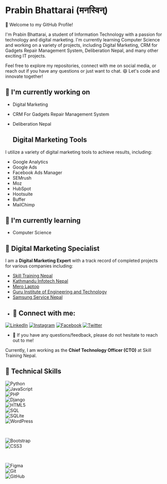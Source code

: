 <!-- GitHub Profile README -->
# <h1>Prabin Bhattarai (मनस्विन्) </h1>
👋 Welcome to my GitHub Profile!

I'm Prabin Bhattarai, a student of Information Technology with a passion for technology and digital marketing. I'm currently learning Computer Science and working on a variety of projects, including Digital Marketing, CRM for Gadgets Repair Management System, Deliberation Nepal, and many other exciting IT projects.

Feel free to explore my repositories, connect with me on social media, or reach out if you have any questions or just want to chat. 😄 Let's code and innovate together!






## 🔭 I'm currently working on


- Digital Marketing
- CRM For Gadgets Repair Management System
- Deliberation Nepal

  ## Digital Marketing Tools

I utilize a variety of digital marketing tools to achieve results, including:

- Google Analytics <i class="fab fa-google"></i>
- Google Ads <i class="fab fa-google"></i>
- Facebook Ads Manager <i class="fab fa-facebook"></i>
- SEMrush <i class="fab fa-seo"></i>
- Moz <i class="fab fa-moz"></i>
- HubSpot <i class="fab fa-hubspot"></i>
- Hootsuite <i class="fab fa-hootsuite"></i>
- Buffer <i class="fab fa-buffer"></i>
- MailChimp <i class="fab fa-mailchimp"></i>


## 🌱 I'm currently learning
- Computer Science


## 💼 Digital Marketing Specialist

I am a **Digital Marketing Expert** with a track record of completed projects for various companies including:

- [Skill Training Nepal](https://skilltrainingnepal.com/)
- [Kathmandu Infotech Nepal](https://kathmanduinfotech.com/)
- [Mero Laptop](https://merolaptop.com/)
- [Guru Institute of Engineering and Technology](https://nepguru.com/)
- [Samsung Service Nepal](https://samsungservicenepal.com/)
- ## 🤝 Connect with me:

[![LinkedIn](https://img.shields.io/badge/LinkedIn-Connect-blue?style=flat&logo=LinkedIn)](https://www.linkedin.com/in/bhattaraiprabin/)
[![Instagram](https://img.shields.io/badge/Instagram-Follow-ff69b4?style=flat&logo=Instagram)](https://instagram.com/prabinbhattaryah)
[![Facebook](https://img.shields.io/badge/Facebook-Follow-1877F2?style=flat&logo=Facebook)](https://facebook.com/prabinbhattaryah/)
[![Twitter](https://img.shields.io/badge/Twitter-Follow-1DA1F2?style=flat&logo=Twitter)](https://twitter.com/bh.prabin)


- 💬 If you have any questions/feedback, please do not hesitate to reach out to me!


Currently, I am working as the **Chief Technology Officer (CTO)** at Skill Training Nepal.

## 💼 Technical Skills
![Python](https://img.shields.io/badge/Code-Python-informational?style=flat&logo=Python&color=61DAFB)<br>
![JavaScript](https://img.shields.io/badge/Code-JavaScript-informational?style=flat&logo=JavaScript&color=F7DF1E)<br>
![PHP](https://img.shields.io/badge/Code-PHP-informational?style=flat&logo=PHP&color=CC342D)<br>
![Django](https://img.shields.io/badge/Code-Django-informational?style=flat&logo=Django&color=CC0000)<br>
![HTML5](https://img.shields.io/badge/Code-HTML5-informational?style=flat&logo=HTML5&color=E34F26)<br>
![SQL](https://img.shields.io/badge/Code-SQL-informational?style=flat&logo=QL&color=336791)<br>
![SQLite](https://img.shields.io/badge/Code-SQLite-informational?style=flat&logo=SQLite&color=003B57)<br>
![WordPress](https://img.shields.io/badge/Code-Wordpress-informational?style=flat&logo=Wordpress&color=C03A57)<br>

<br>

![Bootstrap](https://img.shields.io/badge/Style-Bootstrap-informational?style=flat&logo=Bootstrap&color=7952B3)<br>
![CSS3](https://img.shields.io/badge/Style-CSS3-informational?style=flat&logo=CSS3&color=1572B6)<br>

<br>

![Figma](https://img.shields.io/badge/Tools-Figma-informational?style=flat&logo=Figma&color=F24E1E)<br>
![Git](https://img.shields.io/badge/Tools-Git-informational?style=flat&logo=Git&color=F05032)<br>
![GitHub](https://img.shields.io/badge/Tools-GitHub-informational?style=flat&logo=GitHub&color=181717)<br>

